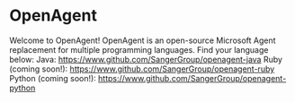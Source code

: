 # OpenAgent
Welcome to OpenAgent! OpenAgent is an open-source Microsoft Agent replacement for multiple programming languages. Find your language below:
Java: https://www.github.com/SangerGroup/openagent-java
Ruby (coming soon!): https://www.github.com/SangerGroup/openagent-ruby
Python (coming soon!): https://www.github.com/SangerGroup/openagent-python
